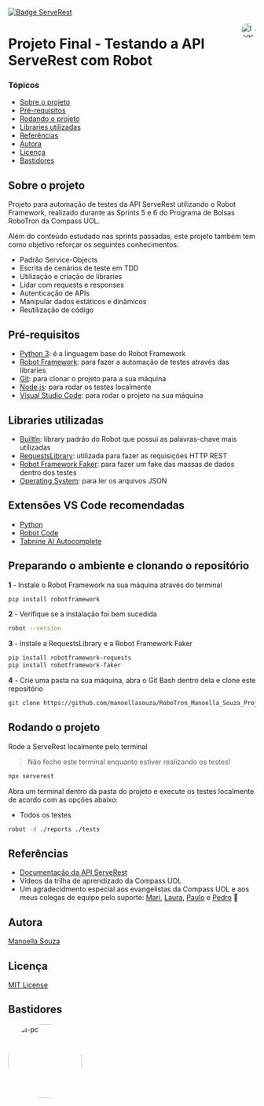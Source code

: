 [![Badge ServeRest](https://img.shields.io/badge/API-ServeRest-green)](https://github.com/ServeRest/ServeRest/)

<img align="right" alt="logo-compass" height="30" style="border-radius:50px;" src="https://i.ibb.co/qCC4kKF/logo-compass2.png"> 


# Projeto Final - Testando a API ServeRest com Robot 

### Tópicos
   * [Sobre o projeto](#sobre-o-projeto)
   * [Pré-requisitos](#pré-requisitos)
   * [Rodando o projeto](#rodando-o-projeto)
   * [Libraries utilizadas](#libraries-utilizadas)
   * [Referências](#referências)
   * [Autora](#autora)
   * [Licença](#licença)
   * [Bastidores](#bastidores)


## Sobre o projeto 
Projeto para automação de testes da API ServeRest utilizando o Robot Framework, realizado durante as Sprints 5 e 6 do Programa de Bolsas RoboTron da Compass UOL.

Além do conteúdo estudado nas sprints passadas, este projeto também tem como objetivo reforçar os seguintes conhecimentos:
- Padrão Service-Objects
- Escrita de cenários de teste em TDD
- Utilização e criação de libraries 
- Lidar com requests e responses
- Autenticação de APIs
- Manipular dados estáticos e dinâmicos
- Reutilização de código

## Pré-requisitos 
- <a href="https://www.python.org/downloads/">Python 3</a>: é a linguagem base do Robot Framework
- <a href="https://robotframework.org/">Robot Framework</a>: para fazer a automação de testes através das libraries
- <a href="https://git-scm.com/downloads">Git</a>: para clonar o projeto para a sua máquina
- <a href="https://nodejs.org/en/">Node.js</a>: para rodar os testes localmente
- <a href="https://code.visualstudio.com/">Visual Studio Code</a>: para rodar o projeto na sua máquina

## Libraries utilizadas
- <a href="https://robotframework.org/robotframework/latest/libraries/BuiltIn.html#library-documentation-top">BuiltIn</a>: library padrão do Robot que possui as palavras-chave mais utilizadas
- <a href="https://marketsquare.github.io/robotframework-requests/doc/RequestsLibrary.html#library-documentation-top">RequestsLibrary</a>: utilizada para fazer as requisições HTTP REST
- <a href="https://pypi.org/project/robotframework-faker/">Robot Framework Faker</a>: para fazer um fake das massas de dados dentro dos testes
- <a href="https://robotframework.org/robotframework/latest/libraries/OperatingSystem.html">Operating System</a>: para ler os arquivos JSON

## Extensões VS Code recomendadas
- <a href="https://marketplace.visualstudio.com/items?itemName=ms-python.python">Python</a>
- <a href="https://marketplace.visualstudio.com/items?itemName=d-biehl.robotcode">Robot Code</a>
- <a href="https://marketplace.visualstudio.com/items?itemName=TabNine.tabnine-vscode">Tabnine AI Autocomplete</a>

 ## Preparando o ambiente e clonando o repositório

**1** - Instale o Robot Framework na sua máquina através do terminal
```sh 
pip install robotframework 
```

**2** - Verifique se a instalação foi bem sucedida
```sh 
robot --version
```

**3** - Instale a RequestsLibrary e a Robot Framework Faker
```sh 
pip install robotframework-requests
pip install robotframework-faker
```

**4** - Crie uma pasta na sua máquina, abra o Git Bash dentro dela e clone este repositório
```sh 
git clone https://github.com/manoellasouza/RoboTron_Manoella_Souza_Projeto_Final.git . 
```

## Rodando o projeto

Rode a ServeRest localmente pelo terminal
> Não feche este terminal enquanto estiver realizando os testes!
```sh 
npx serverest
```

Abra um terminal dentro da pasta do projeto e execute os testes localmente de acordo com as opções abaixo:
- Todos os testes
```sh 
robot -d ./reports ./tests
```





## Referências
- <a href="https://serverest.dev/#/">Documentação da API ServeRest</a>
- Vídeos da trilha de aprendizado da Compass UOL
- Um agradecidmento especial aos evangelistas da Compass UOL e aos meus colegas de equipe pelo suporte: <a href="https://github.com/OliveiraMariC">Mari</a>, <a href="https://github.com/lauraghrk">Laura</a>, <a href="https://github.com/phconte">Paulo</a> e <a href="https://github.com/PFrek">Pedro</a> &#128155;

## Autora
<a href="https://www.linkedin.com/in/manoellasouza/">Manoella Souza</a>

## Licença
<a href="https://github.com/manoellasouza/RoboTron_-Manoella_Souza-_Compass/blob/main/LICENSE">MIT License</a>

## Bastidores 

<img align="left" alt="cat-pc" height="150" style="border-radius:70px;" src="https://s4.gifyu.com/images/video-3.gif">  











